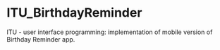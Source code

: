 # ITU_BirthdayReminder
ITU - user interface programming: implementation of mobile version of Birthday Reminder app.
